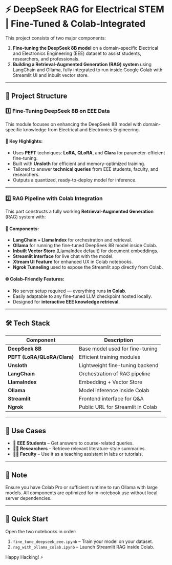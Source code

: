 # ⚡ DeepSeek RAG for Electrical STEM | Fine-Tuned & Colab-Integrated

This project consists of two major components:

1. **Fine-tuning the DeepSeek 8B model** on a domain-specific Electrical and Electronics Engineering (EEE) dataset to assist students, researchers, and professionals.
2. **Building a Retrieval-Augmented Generation (RAG) system** using LangChain and Ollama, fully integrated to run inside Google Colab with Streamlit UI and inbuilt vector store.

---

## 📁 Project Structure

### 1️⃣ Fine-Tuning DeepSeek 8B on EEE Data

This module focuses on enhancing the DeepSeek 8B model with domain-specific knowledge from Electrical and Electronics Engineering.

#### 🧠 Key Highlights:
- Uses **PEFT** techniques: **LoRA**, **QLoRA**, and **Clara** for parameter-efficient fine-tuning.
- Built with **Unsloth** for efficient and memory-optimized training.
- Tailored to answer **technical queries** from EEE students, faculty, and researchers.
- Outputs a quantized, ready-to-deploy model for inference.

---

### 2️⃣ RAG Pipeline with Colab Integration

This part constructs a fully working **Retrieval-Augmented Generation** (RAG) system with:

#### 🔧 Components:
- **LangChain + LlamaIndex** for orchestration and retrieval.
- **Ollama** for running the fine-tuned DeepSeek 8B model inside Colab.
- **Inbuilt Vector Store** (LlamaIndex default) for document embeddings.
- **Streamlit Interface** for live chat with the model.
- **Xtream UI Feature** for enhanced UX in Colab notebooks.
- **Ngrok Tunneling** used to expose the Streamlit app directly from Colab.

#### 🌐 Colab-Friendly Features:
- No server setup required — everything runs **in Colab**.
- Easily adaptable to any fine-tuned LLM checkpoint hosted locally.
- Designed for **interactive EEE knowledge retrieval**.

---

## 🛠️ Tech Stack

| Component          | Description                            |
|-------------------|----------------------------------------|
| **DeepSeek 8B**    | Base model used for fine-tuning        |
| **PEFT (LoRA/QLoRA/Clara)** | Efficient training modules     |
| **Unsloth**        | Lightweight fine-tuning backend        |
| **LangChain**      | Orchestration of RAG pipeline          |
| **LlamaIndex**     | Embedding + Vector Store               |
| **Ollama**         | Model inference inside Colab           |
| **Streamlit**      | Frontend interface for Q&A             |
| **Ngrok**          | Public URL for Streamlit in Colab      |

---

## 🚀 Use Cases

- 📘 **EEE Students** – Get answers to course-related queries.
- 🧑‍🔬 **Researchers** – Retrieve relevant literature-style summaries.
- 👨‍🏫 **Faculty** – Use it as a teaching assistant in labs or tutorials.

---

## 📌 Note

Ensure you have Colab Pro or sufficient runtime to run Ollama with large models. All components are optimized for in-notebook use without local server dependencies.

---

## 📎 Quick Start

Open the two notebooks in order:

1. `fine_tune_deepseek_eee.ipynb` – Train your model on your dataset.
2. `rag_with_ollama_colab.ipynb` – Launch Streamlit RAG inside Colab.

Happy Hacking! ⚡
